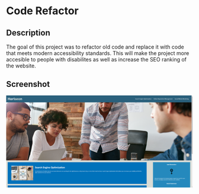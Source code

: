 # Code Refactor

## Description

The goal of this project was to refactor old code and replace it with code that meets modern accessibility standards. This will make the project more accesible to people with disabilites as well as increase the SEO ranking of the website. 

## Screenshot
![Image showing the finished webpage](./assets/images/codeRefactorWebsite.png)